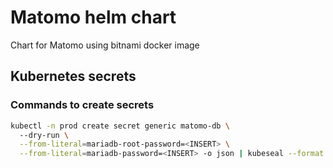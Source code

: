 # Matomo helm chart

Chart for Matomo using bitnami docker image

## Kubernetes secrets

### Commands to create secrets

```bash
kubectl -n prod create secret generic matomo-db \ 
  --dry-run \
  --from-literal=mariadb-root-password=<INSERT> \
  --from-literal=mariadb-password=<INSERT> -o json | kubeseal --format yaml --cert secret.pem > matomo-mariadb-secret.yaml
```